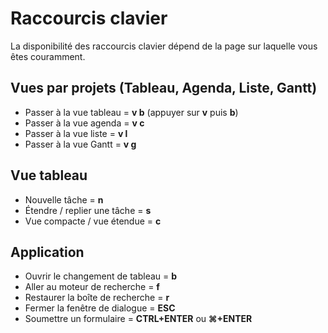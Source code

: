 Raccourcis clavier
==================

La disponibilité des raccourcis clavier dépend de la page sur laquelle vous êtes couramment.

Vues par projets (Tableau, Agenda, Liste, Gantt)
--------------------------------------------

- Passer à la vue tableau = **v b** (appuyer sur **v** puis **b**)
- Passer à la vue agenda = **v c**
- Passer à la vue liste = **v l**
- Passer à la vue Gantt = **v g**

Vue tableau
----------

- Nouvelle tâche = **n**
- Étendre / replier une tâche = **s**
- Vue compacte / vue étendue = **c**

Application
-----------

- Ouvrir le changement de tableau = **b**
- Aller au moteur de recherche = **f**
- Restaurer la boîte de recherche = **r**
- Fermer la fenêtre de dialogue = **ESC**
- Soumettre un formulaire = **CTRL+ENTER** ou **⌘+ENTER**
